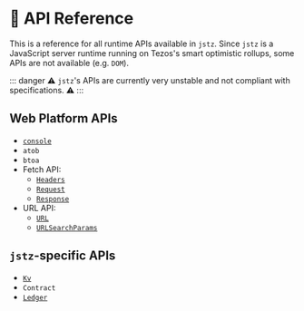 # 🧰 API Reference

This is a reference for all runtime APIs available in `jstz`. Since `jstz` is a JavaScript server runtime
running on Tezos's smart optimistic rollups, some APIs are not available (e.g. `DOM`).

::: danger
⚠️ `jstz`'s APIs are currently very unstable and not compliant with specifications. ⚠️
:::

## Web Platform APIs

- [`console`](./console.md)
- `atob`
- `btoa`
- Fetch API:
  - [`Headers`](./headers.md)
  - [`Request`](./request.md)
  - [`Response`](./response.md)
- URL API:
  - [`URL`](./url.md)
  - [`URLSearchParams`](./url_search_params.md)

## `jstz`-specific APIs

- [`Kv`](./kv.md)
- `Contract`
- [`Ledger`](./ledger.md)
